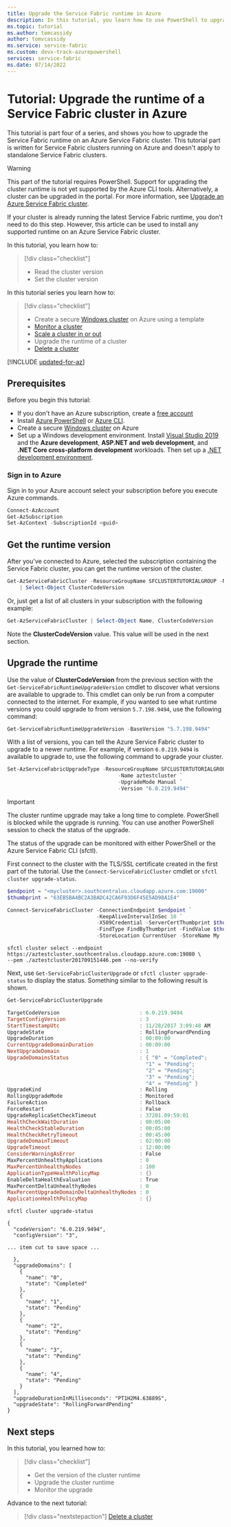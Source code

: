 ```yaml
---
title: Upgrade the Service Fabric runtime in Azure 
description: In this tutorial, you learn how to use PowerShell to upgrade the runtime of an Azure-hosted Service Fabric cluster.
ms.topic: tutorial
ms.author: tomcassidy
author: tomvcassidy
ms.service: service-fabric
ms.custom: devx-track-azurepowershell
services: service-fabric
ms.date: 07/14/2022
---
```


# Tutorial: Upgrade the runtime of a Service Fabric cluster in Azure

This tutorial is part four of a series, and shows you how to upgrade the Service Fabric runtime on an Azure Service Fabric cluster. This tutorial part is written for Service Fabric clusters running on Azure and doesn't apply to standalone Service Fabric clusters.

> [!WARNING]
> This part of the tutorial requires PowerShell. Support for upgrading the cluster runtime is not yet supported by the Azure CLI tools. Alternatively, a cluster can be upgraded in the portal. For more information, see [Upgrade an Azure Service Fabric cluster](service-fabric-cluster-upgrade.md).

If your cluster is already running the latest Service Fabric runtime, you don't need to do this step. However, this article can be used to install any supported runtime on an Azure Service Fabric cluster.

In this tutorial, you learn how to:

> [!div class="checklist"]
> * Read the cluster version
> * Set the cluster version

In this tutorial series you learn how to:
> [!div class="checklist"]
> * Create a secure [Windows cluster](service-fabric-tutorial-create-vnet-and-windows-cluster.md) on Azure using a template
> * [Monitor a cluster](service-fabric-tutorial-monitor-cluster.md)
> * [Scale a cluster in or out](service-fabric-tutorial-scale-cluster.md)
> * Upgrade the runtime of a cluster
> * [Delete a cluster](service-fabric-tutorial-delete-cluster.md)


[!INCLUDE [updated-for-az](../../includes/updated-for-az.md)]

## Prerequisites

Before you begin this tutorial:

* If you don't have an Azure subscription, create a [free account](https://azure.microsoft.com/free/?WT.mc_id=A261C142F)
* Install [Azure PowerShell](/powershell/azure/install-az-ps) or [Azure CLI](/cli/azure/install-azure-cli).
* Create a secure [Windows cluster](service-fabric-tutorial-create-vnet-and-windows-cluster.md) on Azure
* Set up a Windows development environment. Install [Visual Studio 2019](https://www.visualstudio.com) and the **Azure development**, **ASP.NET and web development**, and **.NET Core cross-platform development** workloads.  Then set up a [.NET development environment](service-fabric-get-started.md).

### Sign in to Azure

Sign in to your Azure account select your subscription before you execute Azure commands.

```powershell
Connect-AzAccount
Get-AzSubscription
Set-AzContext -SubscriptionId <guid>
```

## Get the runtime version

After you've connected to Azure, selected the subscription containing the Service Fabric cluster, you can get the runtime version of the cluster.

```powershell
Get-AzServiceFabricCluster -ResourceGroupName SFCLUSTERTUTORIALGROUP -Name aztestcluster `
    | Select-Object ClusterCodeVersion
```

Or, just get a list of all clusters in your subscription with the following example:

```powershell
Get-AzServiceFabricCluster | Select-Object Name, ClusterCodeVersion
```

Note the **ClusterCodeVersion** value. This value will be used in the next section.

## Upgrade the runtime

Use the value of **ClusterCodeVersion** from the previous section with the `Get-ServiceFabricRuntimeUpgradeVersion` cmdlet to discover what versions are available to upgrade to. This cmdlet can only be run from a computer connected to the internet. For example, if you wanted to see what runtime versions you could upgrade to from version `5.7.198.9494`, use the following command:

```powershell
Get-ServiceFabricRuntimeUpgradeVersion -BaseVersion "5.7.198.9494"
```

With a list of versions, you can tell the Azure Service Fabric cluster to upgrade to a newer runtime. For example, if version `6.0.219.9494` is available to upgrade to, use the following command to upgrade your cluster.

```powershell
Set-AzServiceFabricUpgradeType -ResourceGroupName SFCLUSTERTUTORIALGROUP `
                                    -Name aztestcluster `
                                    -UpgradeMode Manual `
                                    -Version "6.0.219.9494"
```

> [!IMPORTANT]
> The cluster runtime upgrade may take a long time to complete. PowerShell is blocked while the upgrade is running. You can use another PowerShell session to check the status of the upgrade.

The status of the upgrade can be monitored with either PowerShell or the Azure Service Fabric CLI (sfctl).

First connect to the cluster with the TLS/SSL certificate created in the first part of the tutorial. Use the `Connect-ServiceFabricCluster` cmdlet or `sfctl cluster upgrade-status`.

```powershell
$endpoint = "<mycluster>.southcentralus.cloudapp.azure.com:19000"
$thumbprint = "63EB5BA4BC2A3BADC42CA6F93D6F45E5AD98A1E4"

Connect-ServiceFabricCluster -ConnectionEndpoint $endpoint `
                             -KeepAliveIntervalInSec 10 `
                             -X509Credential -ServerCertThumbprint $thumbprint `
                             -FindType FindByThumbprint -FindValue $thumbprint `
                             -StoreLocation CurrentUser -StoreName My
```

```console
sfctl cluster select --endpoint https://aztestcluster.southcentralus.cloudapp.azure.com:19080 \
--pem ./aztestcluster201709151446.pem --no-verify
```

Next, use `Get-ServiceFabricClusterUpgrade` or `sfctl cluster upgrade-status` to display the status. Something similar to the following result is shown.

```powershell
Get-ServiceFabricClusterUpgrade

TargetCodeVersion                          : 6.0.219.9494
TargetConfigVersion                        : 3
StartTimestampUtc                          : 11/28/2017 3:09:48 AM
UpgradeState                               : RollingForwardPending
UpgradeDuration                            : 00:09:00
CurrentUpgradeDomainDuration               : 00:09:00
NextUpgradeDomain                          : 1
UpgradeDomainsStatus                       : { "0" = "Completed";
                                             "1" = "Pending";
                                             "2" = "Pending";
                                             "3" = "Pending";
                                             "4" = "Pending" }
UpgradeKind                                : Rolling
RollingUpgradeMode                         : Monitored
FailureAction                              : Rollback
ForceRestart                               : False
UpgradeReplicaSetCheckTimeout              : 37201.09:59:01
HealthCheckWaitDuration                    : 00:05:00
HealthCheckStableDuration                  : 00:05:00
HealthCheckRetryTimeout                    : 00:45:00
UpgradeDomainTimeout                       : 02:00:00
UpgradeTimeout                             : 12:00:00
ConsiderWarningAsError                     : False
MaxPercentUnhealthyApplications            : 0
MaxPercentUnhealthyNodes                   : 100
ApplicationTypeHealthPolicyMap             : {}
EnableDeltaHealthEvaluation                : True
MaxPercentDeltaUnhealthyNodes              : 0
MaxPercentUpgradeDomainDeltaUnhealthyNodes : 0
ApplicationHealthPolicyMap                 : {}
```

```console
sfctl cluster upgrade-status

{
  "codeVersion": "6.0.219.9494",
  "configVersion": "3",

... item cut to save space ...

  },
  "upgradeDomains": [
    {
      "name": "0",
      "state": "Completed"
    },
    {
      "name": "1",
      "state": "Pending"
    },
    {
      "name": "2",
      "state": "Pending"
    },
    {
      "name": "3",
      "state": "Pending"
    },
    {
      "name": "4",
      "state": "Pending"
    }
  ],
  "upgradeDurationInMilliseconds": "PT1H2M4.63889S",
  "upgradeState": "RollingForwardPending"
}
```

## Next steps

In this tutorial, you learned how to:

> [!div class="checklist"]
> * Get the version of the cluster runtime
> * Upgrade the cluster runtime
> * Monitor the upgrade

Advance to the next tutorial:

> [!div class="nextstepaction"]
> [Delete a cluster](service-fabric-tutorial-delete-cluster.md)
